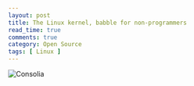 ```yaml
---
layout: post
title: The Linux kernel, babble for non-programmers
read_time: true  
comments: true
category: Open Source
tags: [ Linux ]
---
```


![Consolia](https://static.consolia-comic.com/comics/kernel.png)
